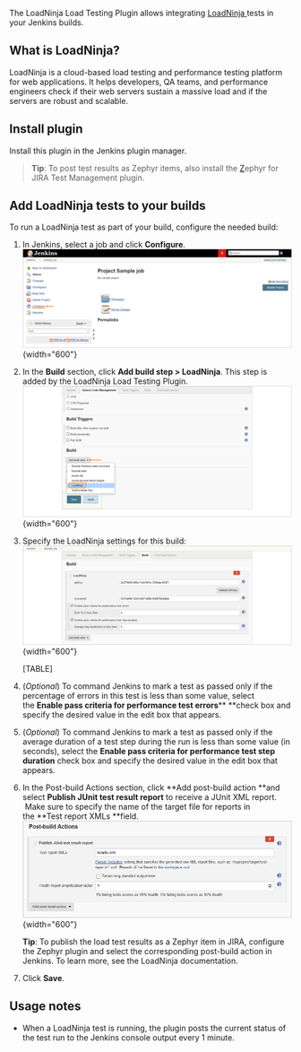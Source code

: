 The LoadNinja Load Testing Plugin allows
integrating [LoadNinja ](https://loadninja.com/)tests in your Jenkins
builds.

## What is LoadNinja?

LoadNinja is a cloud-based load testing and performance testing platform
for web applications. It helps developers, QA teams, and performance
engineers check if their web servers sustain a massive load and if the
servers are robust and scalable.

## Install plugin

Install this plugin in the Jenkins plugin manager.

> **Tip**: To post test results as Zephyr items, also install
> the [Z](https://plugins.jenkins.io/zephyr-for-jira-test-management)ephyr
> for JIRA Test Management plugin.

## Add LoadNinja tests to your builds

To run a LoadNinja test as part of your build, configure the needed
build:

1.  In Jenkins, select a job and click **Configure**.  
    ![](docs/images/jenkins-configure.png){width="600"}
2.  In the **Build** section, click **Add build step \> LoadNinja**.
    This step is added by the LoadNinja Load Testing Plugin.  
    ![](docs/images/jenkins-build-step.png){width="600"}  
3.  Specify the LoadNinja settings for this build:  
    ![](docs/images/jenkins-build.png){width="600"}  

    [TABLE]

4.  (*Optional*) To command Jenkins to mark a test as passed only if the
    percentage of errors in this test is less than some value, select
    the **Enable pass criteria for performance test errors**** **check
    box and specify the desired value in the edit box that appears.

5.  (*Optional*) To command Jenkins to mark a test as passed only if the
    average duration of a test step during the run is less than some
    value (in seconds), select the **Enable pass criteria for
    performance test step duration** check box and specify the desired
    value in the edit box that appears.  

6.  In the Post-build Actions section, click **Add post-build
    action **and select **Publish JUnit test result report** to receive
    a JUnit XML report.  Make sure to specify the name of the target
    file for reports in the **Test report XMLs **field.   
    ![](docs/images/jenkins-junit.png){width="600"}

    **Tip**: To publish the load test results as a Zephyr item in JIRA,
    configure the Zephyr plugin and select the corresponding post-build
    action in Jenkins. To learn more, see the LoadNinja documentation.

7.  Click **Save**.

## Usage notes

-   When a LoadNinja test is running, the plugin posts the current
    status of the test run to the Jenkins console output every 1 minute.
